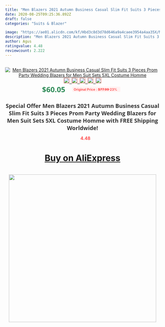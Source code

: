 ```yaml
---
title: "Men Blazers 2021 Autumn Business Casual Slim Fit Suits 3 Pieces Prom Party Wedding Blazers for Men Suit Sets 5XL Costume Homme"
date: 2020-08-25T09:25:36.892Z
draft: false
categories: "Suits & Blazer"

image: "https://ae01.alicdn.com/kf/Hbd3c8d3d78d646a9a4caee3954a4aa35X/Men-Blazers-2021-Autumn-Business-Casual-Slim-Fit-Suits-3-Pieces-Prom-Party-Wedding-Blazers-for.jpg"
description: "Men Blazers 2021 Autumn Business Casual Slim Fit Suits 3 Pieces Prom Party Wedding Blazers for Men Suit Sets 5XL Costume Homme"
author: Agus
ratingvalue: 4.48
reviewcount: 2.222
---
```

<br>
<div style="text-align: center;">
<a href="https://s.click.aliexpress.com/e/_AdQ0pX" target="_blank" rel="nofollow noopener noreferrer"><img alt="Men Blazers 2021 Autumn Business Casual Slim Fit Suits 3 Pieces Prom Party Wedding Blazers for Men Suit Sets 5XL Costume Homme" class="magnifier-image" src="https://ae01.alicdn.com/kf/Hbd3c8d3d78d646a9a4caee3954a4aa35X/Men-Blazers-2021-Autumn-Business-Casual-Slim-Fit-Suits-3-Pieces-Prom-Party-Wedding-Blazers-for.jpg_640x640.jpg">
<br>
<img style="border:1px solid salmon" src="https://ae01.alicdn.com/kf/Hbd3c8d3d78d646a9a4caee3954a4aa35X/Men-Blazers-2021-Autumn-Business-Casual-Slim-Fit-Suits-3-Pieces-Prom-Party-Wedding-Blazers-for.jpg_120x120.jpg">&nbsp;&nbsp;<img style="border:1px solid salmon" src="https://ae01.alicdn.com/kf/Hdb98033303134d4eaeee43807758106e6/Men-Blazers-2021-Autumn-Business-Casual-Slim-Fit-Suits-3-Pieces-Prom-Party-Wedding-Blazers-for.jpg_120x120.jpg">&nbsp;&nbsp;<img style="border:1px solid salmon" src="https://ae01.alicdn.com/kf/HTB1Fm8danTI8KJjSsphq6AFppXaC/Men-Blazers-2021-Autumn-Business-Casual-Slim-Fit-Suits-3-Pieces-Prom-Party-Wedding-Blazers-for.jpg_120x120.jpg">&nbsp;&nbsp;<img style="border:1px solid salmon" src="https://ae01.alicdn.com/kf/HTB1Po4ZXJLO8KJjSZFxq6yGEVXa0/Men-Blazers-2021-Autumn-Business-Casual-Slim-Fit-Suits-3-Pieces-Prom-Party-Wedding-Blazers-for.jpg_120x120.jpg">&nbsp;&nbsp;<img style="border:1px solid salmon" src="https://ae01.alicdn.com/kf/HTB1AatsamfD8KJjSszhq6zIJFXas/Men-Blazers-2021-Autumn-Business-Casual-Slim-Fit-Suits-3-Pieces-Prom-Party-Wedding-Blazers-for.jpg_120x120.jpg"></a></div><br0>
<div style="text-align: center;"><span style="background-color: white; border: 0px; box-sizing: border-box; color: seagreen; display: inline-block; font-family: &quot;open sans&quot; , &quot;arial&quot; , &quot;helvetica&quot; , sans-serif , &quot;heiti&quot;; font-size: 24px; font-stretch: inherit; font-weight: 700; line-height: inherit; margin: 0px 10px 0px 0px; padding: 0px; vertical-align: middle;">$60.05 </span>
<span style="background: rgb(255 , 241 , 241); border-radius: 3px; border: 0px; box-sizing: border-box; color: #ff4747; display: inline-block; font-family: inherit; font-size: 12px; font-stretch: inherit; font-style: inherit; font-variant: inherit; font-weight: 600; line-height: inherit; margin: 0px; padding: 2px 5px; transform: scale(0.9); vertical-align: middle;">Original Price : <b style="text-decoration: line-through;">$77.99 </b> 23%&nbsp;&nbsp;</span></div>
<h1 style="color: #333333; display: inline-block; font-family: &quot;open sans&quot; , &quot;arial&quot; , &quot;helvetica&quot; , sans-serif , &quot;heiti&quot;; font-size: 18px; font-stretch: inherit; font-weight: 700; text-align: center;">Special Offer Men Blazers 2021 Autumn Business Casual Slim Fit Suits 3 Pieces Prom Party Wedding Blazers for Men Suit Sets 5XL Costume Homme with FREE Shipping Worldwide!</h1>
<div style="color: #ff4747; text-align: center;">
<img src="https://4.bp.blogspot.com/-M0ZcTcb-5uY/XleCXlxnR4I/AAAAAAAAAEc/OrjgMkXV1oMQFaCRZj5HQwOCBcu3w1FegCPcBGAYYCw/s1600/star.png" style="height: 15px;">&nbsp;<b>4.48</b></div>
<div class="button_cont" align="center"><a class="buynow_a" href="https://s.click.aliexpress.com/e/_AdQ0pX" target="_blank" rel="nofollow noopener noreferrer"><H1>Buy on AliExpress</H1></a></div><br>
<div class="separator" style="clear: both; text-align: center;">
<img src="https://lh3.googleusercontent.com/-pTy5HemUv9M/XlePHvY0dAI/AAAAAAAAAE4/0nX5iRUoIWY8eMW9Dpxeirr157OZliDIgCLcBGAsYHQ/s1600/badge.gif" width="480">
</div>
